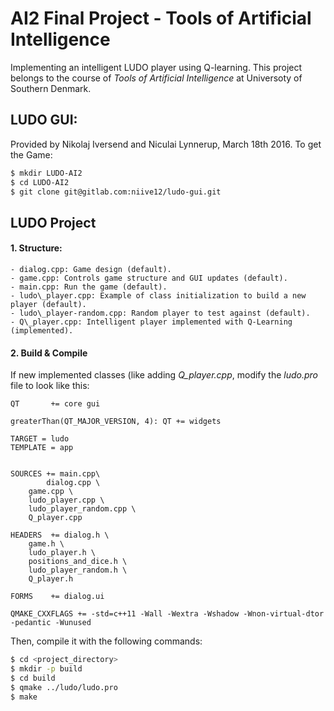 # AI2 Final Project - Tools of Artificial Intelligence

Implementing an intelligent LUDO player using Q-learning. This project belongs to the course of _Tools of Artificial Intelligence_ at Universoty of Southern Denmark.

## LUDO GUI:

Provided by Nikolaj Iversend and Niculai Lynnerup, March 18th 2016. To get the Game:

```sh
$ mkdir LUDO-AI2
$ cd LUDO-AI2
$ git clone git@gitlab.com:niive12/ludo-gui.git
```

## LUDO Project

#### 1. Structure:

	- dialog.cpp: Game design (default).
	- game.cpp: Controls game structure and GUI updates (default).
	- main.cpp: Run the game (default).
	- ludo\_player.cpp: Example of class initialization to build a new player (default).
	- ludo\_player-random.cpp: Random player to test against (default).
	- Q\_player.cpp: Intelligent player implemented with Q-Learning (implemented). 

#### 2. Build & Compile

If new implemented classes (like adding _Q\_player.cpp_, modify the _ludo.pro_ file to look like this:

```
QT       += core gui

greaterThan(QT_MAJOR_VERSION, 4): QT += widgets

TARGET = ludo
TEMPLATE = app


SOURCES += main.cpp\
        dialog.cpp \
    game.cpp \
    ludo_player.cpp \
    ludo_player_random.cpp \
    Q_player.cpp

HEADERS  += dialog.h \
    game.h \
    ludo_player.h \
    positions_and_dice.h \
    ludo_player_random.h \
    Q_player.h

FORMS    += dialog.ui

QMAKE_CXXFLAGS += -std=c++11 -Wall -Wextra -Wshadow -Wnon-virtual-dtor -pedantic -Wunused
```

Then, compile it with the following commands:

```sh
$ cd <project_directory>
$ mkdir -p build
$ cd build
$ qmake ../ludo/ludo.pro
$ make 
```
